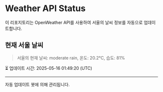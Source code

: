 
# Weather API Status

이 리포지토리는 OpenWeather API를 사용하여 서울의 날씨 정보를 자동으로 업데이트합니다.

## 현재 서울 날씨
> 서울의 현재 날씨: moderate rain, 온도: 20.2°C, 습도: 81%

⏳ 업데이트 시간: 2025-05-16 01:49:20 (UTC)

---
자동 업데이트 봇에 의해 관리됩니다.
